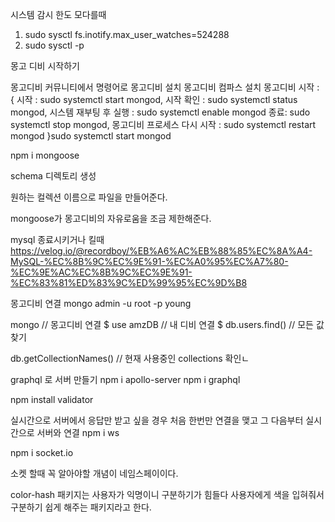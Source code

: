 시스템 감시 한도 모다를때 
1. sudo sysctl fs.inotify.max_user_watches=524288
2. sudo sysctl -p





몽고 디비 시작하기 

몽고디비 커뮤니티에서 명령어로 몽고디비 설치
몽고디비 컴파스 설치
몽고디비 시작 : {
    시작 : sudo systemctl start mongod,
    시작 확인 : sudo systemctl status mongod,
    시스템 재부팅 후 실행 : sudo systemctl enable mongod
    종료: sudo systemctl stop mongod,
    몽고디비 프로세스 다시 시작 : sudo systemctl restart mongod
}sudo systemctl start mongod

npm i mongoose

schema 디렉토리 생성

원하는 컬렉션 이름으로 파일을 만들어준다.

mongoose가 몽고디비의 자유로움을 조금 제한해준다.


mysql 종료시키거나 킬때 
https://velog.io/@recordboy/%EB%A6%AC%EB%88%85%EC%8A%A4-MySQL-%EC%8B%9C%EC%9E%91-%EC%A0%95%EC%A7%80-%EC%9E%AC%EC%8B%9C%EC%9E%91-%EC%83%81%ED%83%9C%ED%99%95%EC%9D%B8

몽고디비 연결
mongo admin -u root -p young

mongo // 몽고디비 연결
$ use amzDB  // 내 디비 연결
$ db.users.find() // 모든 값 찾기

db.getCollectionNames()  // 현재 사용중인 collections 확인ㄴ


 
graphql 로 서버 만들기
npm i apollo-server
npm i graphql



npm install validator

실시간으로 서버에서 응답만 받고 싶을 경우
처음 한번만 연결을 맺고 그 다음부터 실시간으로 서버와 연결
npm i ws 


npm i socket.io

소켓 할때 꼭 알아야할 개념이 네임스페이이다.


color-hash 패키지는 사용자가 익명이니 구분하기가 힘들다 사용자에게 색을 입혀줘서 구분하기 쉽게 해주는 패키지라고 한다.
